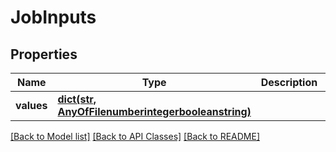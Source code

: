 # JobInputs

## Properties
Name | Type | Description | Notes
------------ | ------------- | ------------- | -------------
**values** | [**dict(str, AnyOfFilenumberintegerbooleanstring)**](AnyOfFilenumberintegerbooleanstring.md) |  |

[[Back to Model list]](../README.md#documentation-for-models) [[Back to API Classes]](../README.md#documentation-for-api-endpoints) [[Back to README]](../README.md)
